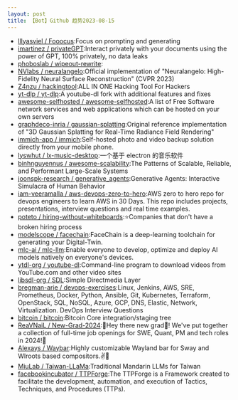 ```yaml
---
layout: post
title: 【Bot】Github 趋势2023-08-15
---
```


* [lllyasviel / Fooocus](https://github.com/lllyasviel/Fooocus):Focus on prompting and generating
* [imartinez / privateGPT](https://github.com/imartinez/privateGPT):Interact privately with your documents using the power of GPT, 100% privately, no data leaks
* [phoboslab / wipeout-rewrite](https://github.com/phoboslab/wipeout-rewrite):
* [NVlabs / neuralangelo](https://github.com/NVlabs/neuralangelo):Official implementation of "Neuralangelo: High-Fidelity Neural Surface Reconstruction" (CVPR 2023)
* [Z4nzu / hackingtool](https://github.com/Z4nzu/hackingtool):ALL IN ONE Hacking Tool For Hackers
* [yt-dlp / yt-dlp](https://github.com/yt-dlp/yt-dlp):A youtube-dl fork with additional features and fixes
* [awesome-selfhosted / awesome-selfhosted](https://github.com/awesome-selfhosted/awesome-selfhosted):A list of Free Software network services and web applications which can be hosted on your own servers
* [graphdeco-inria / gaussian-splatting](https://github.com/graphdeco-inria/gaussian-splatting):Original reference implementation of "3D Gaussian Splatting for Real-Time Radiance Field Rendering"
* [immich-app / immich](https://github.com/immich-app/immich):Self-hosted photo and video backup solution directly from your mobile phone.
* [lyswhut / lx-music-desktop](https://github.com/lyswhut/lx-music-desktop):一个基于 electron 的音乐软件
* [binhnguyennus / awesome-scalability](https://github.com/binhnguyennus/awesome-scalability):The Patterns of Scalable, Reliable, and Performant Large-Scale Systems
* [joonspk-research / generative_agents](https://github.com/joonspk-research/generative_agents):Generative Agents: Interactive Simulacra of Human Behavior
* [iam-veeramalla / aws-devops-zero-to-hero](https://github.com/iam-veeramalla/aws-devops-zero-to-hero):AWS zero to hero repo for devops engineers to learn AWS in 30 Days. This repo includes projects, presentations, interview questions and real time examples.
* [poteto / hiring-without-whiteboards](https://github.com/poteto/hiring-without-whiteboards):⭐️Companies that don't have a broken hiring process
* [modelscope / facechain](https://github.com/modelscope/facechain):FaceChain is a deep-learning toolchain for generating your Digital-Twin.
* [mlc-ai / mlc-llm](https://github.com/mlc-ai/mlc-llm):Enable everyone to develop, optimize and deploy AI models natively on everyone's devices.
* [ytdl-org / youtube-dl](https://github.com/ytdl-org/youtube-dl):Command-line program to download videos from YouTube.com and other video sites
* [libsdl-org / SDL](https://github.com/libsdl-org/SDL):Simple Directmedia Layer
* [bregman-arie / devops-exercises](https://github.com/bregman-arie/devops-exercises):Linux, Jenkins, AWS, SRE, Prometheus, Docker, Python, Ansible, Git, Kubernetes, Terraform, OpenStack, SQL, NoSQL, Azure, GCP, DNS, Elastic, Network, Virtualization. DevOps Interview Questions
* [bitcoin / bitcoin](https://github.com/bitcoin/bitcoin):Bitcoin Core integration/staging tree
* [ReaVNaiL / New-Grad-2024](https://github.com/ReaVNaiL/New-Grad-2024):👋Hey there new grad🎉! We've put together a collection of full-time job openings for SWE, Quant, PM and tech roles in 2024!🚀
* [Alexays / Waybar](https://github.com/Alexays/Waybar):Highly customizable Wayland bar for Sway and Wlroots based compositors.✌️🎉
* [MiuLab / Taiwan-LLaMa](https://github.com/MiuLab/Taiwan-LLaMa):Traditional Mandarin LLMs for Taiwan
* [facebookincubator / TTPForge](https://github.com/facebookincubator/TTPForge):The TTPForge is a Framework created to facilitate the development, automation, and execution of Tactics, Techniques, and Procedures (TTPs).
